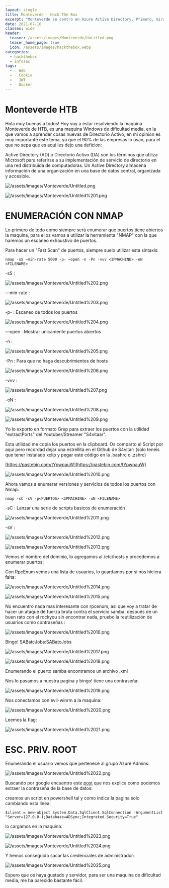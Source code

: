 ```yaml
---
layout: single
title: Monteverde - Hack The Box
excerpt: "Monteverde se centró en Azure Active Directory. Primero, miraré RPC para obtener una lista de usuarios y luego verificaré si alguno usó su nombre de usuario como contraseña. Con los créditos de SABatchJobs, obtendré acceso a SMB para encontrar un archivo de configuración XML con una contraseña para uno de los usuarios en el cuadro que tiene permisos de WinRM. Desde allí, puedo abusar de la base de datos del directorio activo de Azure para filtrar la contraseña de administrador."
date: 2021-07-16
classes: wide
header:
  teaser: /assets/images/Monteverde/Untitled.png
  teaser_home_page: true
  icon: /assets/images/hackthebox.webp
categories:
  - hackthebox
  - infosec
tags:
  -   Web
  -   Cookie
  -   JWT
  -   Docker
---
```


# Monteverde HTB

Hola muy buenas a todos! Hoy voy a estar resolviendo la maquina Monteverde de  HTB, es una maquina Windows de dificultad media, en la que vamos a aprender cosas nuevas de Directorio Activo, en mi opinion es muy importante este tema, ya que el 90% de las empresas lo usan, para el que no sepa que es aqui les dejo una deficion:

Active Directory (AD) o Directorio Activo (DA) son los términos que utiliza Microsoft para referirse a su implementación de servicio de directorio en una red distribuida de computadoras. Un Active Directory almacena información de una organización en una base de datos central, organizada y accesible.

![/assets/images/Monteverde/Untitled.png](/assets/images/Monteverde/Untitled.png)

![/assets/images/Monteverde/Untitled%201.png](/assets/images/Monteverde/Untitled%201.png)

# **ENUMERACIÓN CON NMAP**

Lo primero de todo como siempre será enumerar que puertos tiene abiertos la maquina, para ellos vamos a utilizar la herramienta "NMAP" con la que haremos un escaneo exhaustivo de puertos.

Para hacer un "Fast Scan" de puertos, siempre suelo utilizar esta sintaxis:

`nmap -sS —min-rate 5000 -p- —open -n -Pn -vvv <IPMACHINE> -oN <FILENAME>` 

-sS : 

![/assets/images/Monteverde/Untitled%202.png](/assets/images/Monteverde/Untitled%202.png)

—min-rate :

![/assets/images/Monteverde/Untitled%203.png](/assets/images/Monteverde/Untitled%203.png)

-p- : Escaneo de todos los puertos

![/assets/images/Monteverde/Untitled%204.png](/assets/images/Monteverde/Untitled%204.png)

—open : Mostrar unicamente puertos abiertos

-n : 

![/assets/images/Monteverde/Untitled%205.png](/assets/images/Monteverde/Untitled%205.png)

-Pn : Para que no haga descubrimientos de hosts

![/assets/images/Monteverde/Untitled%206.png](/assets/images/Monteverde/Untitled%206.png)

-vvv : 

![/assets/images/Monteverde/Untitled%207.png](/assets/images/Monteverde/Untitled%207.png)

-oN :

![/assets/images/Monteverde/Untitled%208.png](/assets/images/Monteverde/Untitled%208.png)

![/assets/images/Monteverde/Untitled%209.png](/assets/images/Monteverde/Untitled%209.png)

Yo lo exporto en formato Grep para extraer los puertos con la utilidad "extractPorts" del Youtuber/Streamer "S4vitaar".

Esta utilidad me copia los puertos en la clipboard. Os comparto el Script por aquí pero recordad dejar una estrellita en el Github de S4vitar: (solo tenéis que tener instalado xclip y pegar este código en la .bashrc o .zshrc)

[https://pastebin.com/tYpwpauW](https://pastebin.com/tYpwpauW) 

![/assets/images/Monteverde/Untitled%2010.png](/assets/images/Monteverde/Untitled%2010.png)

Ahora vamos a enumerar versiones y servicios de todos los puertos con Nmap:

`nmap -sC -sV -p<PUERTOS> <IPMACHINE> -oN <FILENAME>`

-sC : Lanzar una serie de scripts basicos de enumeración

![/assets/images/Monteverde/Untitled%2011.png](/assets/images/Monteverde/Untitled%2011.png)

-sV : 

![/assets/images/Monteverde/Untitled%2012.png](/assets/images/Monteverde/Untitled%2012.png)

![/assets/images/Monteverde/Untitled%2013.png](/assets/images/Monteverde/Untitled%2013.png)

Vemos el nombre del dominio, lo agregamos al /etc/hosts y procedemos a enumerar puertos:

Con RpcEnum vemos una lista de usuarios, lo guardamos por si nos hiciera falta:

![/assets/images/Monteverde/Untitled%2014.png](/assets/images/Monteverde/Untitled%2014.png)

![/assets/images/Monteverde/Untitled%2015.png](/assets/images/Monteverde/Untitled%2015.png)

No encuentro nada mas interesante con rpcenum, asi que voy a tratar de hacer un ataque de fuerza bruta contra el servicio samba, después de un buen rato con el rockyou sin encontrar nada, pruebo la reutilización de usuarios como contraseñas :

![/assets/images/Monteverde/Untitled%2016.png](/assets/images/Monteverde/Untitled%2016.png)

Bingo! SABatcJobs:SABatcJobs

![/assets/images/Monteverde/Untitled%2017.png](/assets/images/Monteverde/Untitled%2017.png)

![/assets/images/Monteverde/Untitled%2018.png](/assets/images/Monteverde/Untitled%2018.png)

Enumerando el puerto samba encontramos un archivo .xml

Nos lo pasamos a nuestra pagina y bingo! tiene una contraseña:

![/assets/images/Monteverde/Untitled%2019.png](/assets/images/Monteverde/Untitled%2019.png)

Nos conectamos con evil-winrm a la maquina:

![/assets/images/Monteverde/Untitled%2020.png](/assets/images/Monteverde/Untitled%2020.png)

Leemos la flag:

![/assets/images/Monteverde/Untitled%2021.png](/assets/images/Monteverde/Untitled%2021.png)

# **ESC. PRIV. ROOT**

Enumerando el usuario vemos que pertenece al grupo Azure Admins:

![/assets/images/Monteverde/Untitled%2022.png](/assets/images/Monteverde/Untitled%2022.png)

Buscando por google encuentro este [post](https://blog.xpnsec.com/azuread-connect-for-redteam/) que nos explica como podemos extraer la contraseña de la base de datos:

creamos un script en powershell tal y como indica la pagina solo cambiando esta linea:

`$client = new-object System.Data.SqlClient.SqlConnection -ArgumentList "Server=127.0.0.1;Database=ADSync;Integrated Security=True"`

lo cargamos en la maquina:

![/assets/images/Monteverde/Untitled%2023.png](/assets/images/Monteverde/Untitled%2023.png)

![/assets/images/Monteverde/Untitled%2024.png](/assets/images/Monteverde/Untitled%2024.png)

Y hemos conseguido sacar las credenciales de administrador:

![/assets/images/Monteverde/Untitled%2025.png](/assets/images/Monteverde/Untitled%2025.png)

Espero que os haya gustado y servidor, para ser una maquina de dificultad media, me ha parecido bastante fácil.